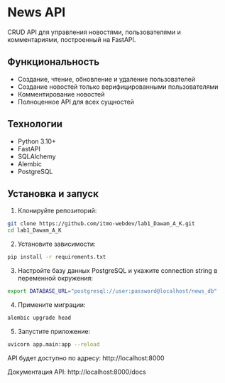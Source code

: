 # News API

CRUD API для управления новостями, пользователями и комментариями, построенный на FastAPI.

## Функциональность

- Создание, чтение, обновление и удаление пользователей
- Создание новостей только верифицированными пользователями
- Комментирование новостей
- Полноценное API для всех сущностей

## Технологии

- Python 3.10+
- FastAPI
- SQLAlchemy
- Alembic
- PostgreSQL

## Установка и запуск

1. Клонируйте репозиторий:
```bash
git clone https://github.com/itmo-webdev/lab1_Dawam_A_K.git
cd lab1_Dawam_A_K
```

2. Установите зависимости:
```bash
pip install -r requirements.txt
```

3. Настройте базу данных PostgreSQL и укажите connection string в переменной окружения:
```bash
export DATABASE_URL="postgresql://user:password@localhost/news_db"
```

4. Примените миграции:
```bash
alembic upgrade head
```

5. Запустите приложение:
```bash
uvicorn app.main:app --reload
```

API будет доступно по адресу: http://localhost:8000

Документация API: http://localhost:8000/docs
